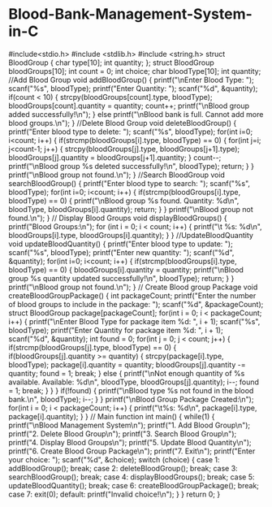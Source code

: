 # Blood-Bank-Management-System-in-C
#include<stdio.h>
#include <stdlib.h>
#include <string.h>
struct BloodGroup
{
char type[10];
int quantity;
};
struct BloodGroup bloodGroups[10];
int count = 0;
int choice;
char bloodType[10];
int quantity;
//Add Blood Group
void addBloodGroup()
{
printf("\nEnter Blood Type: ");
scanf("%s", bloodType);
printf("Enter Quantity: ");
scanf("%d", &quantity);
if(count < 10)
{
strcpy(bloodGroups[count].type, bloodType);
bloodGroups[count].quantity = quantity;
count++;
printf("\nBlood group added successfully!\n");
}
else
printf("\nBlood bank is full. Cannot add more blood groups.\n");
}
//Delete Blood Group
void deleteBloodGroup()
{
printf("Enter blood type to delete: ");
scanf("%s", bloodType);
for(int i=0; i<count; i++)
{
if(strcmp(bloodGroups[i].type, bloodType) == 0)
{
for(int j=i; j<count-1; j++)
{
strcpy(bloodGroups[j].type, bloodGroups[j+1].type);
bloodGroups[j].quantity = bloodGroups[j+1].quantity;
}
count--;
printf("\nBlood group %s deleted successfully!\n", bloodType);
return;
}
}
printf("\nBlood group not found.\n");
}
//Search BloodGroup
void searchBloodGroup()
{
printf("Enter blood type to search: ");
scanf("%s", bloodType);
for(int i=0; i<count; i++)
{
if(strcmp(bloodGroups[i].type, bloodType) == 0)
{
printf("\nBlood group %s found. Quantity: %d\n", bloodType, bloodGroups[i].quantity);
return;
}
}
printf("\nBlood group not found.\n");
}
// Display Blood Groups
void displayBloodGroups()
{
printf("Blood Groups:\n");
for (int i = 0; i < count; i++)
{
printf("\t %s: %d\n", bloodGroups[i].type, bloodGroups[i].quantity);
}
}
//UpdateBloodQuantity
void updateBloodQuantity()
{
printf("Enter blood type to update: ");
scanf("%s", bloodType);
printf("Enter new quantity: ");
scanf("%d", &quantity);
for(int i=0; i<count; i++)
{
if(strcmp(bloodGroups[i].type, bloodType) == 0)
{
bloodGroups[i].quantity = quantity;
printf("\nBlood group %s quantity updated successfully!\n", bloodType);
return;
}
}
printf("\nBlood group not found.\n");
}
// Create Blood group Package
void createBloodGroupPackage() {
int packageCount;
printf("Enter the number of blood groups to include in the package: ");
scanf("%d", &packageCount);
struct BloodGroup package[packageCount];
for(int i = 0; i < packageCount; i++) {
printf("\nEnter Blood Type for package item %d: ", i + 1);
scanf("%s", bloodType);
printf("Enter Quantity for package item %d: ", i + 1);
scanf("%d", &quantity);
int found = 0;
for(int j = 0; j < count; j++) {
if(strcmp(bloodGroups[j].type, bloodType) == 0) {
if(bloodGroups[j].quantity >= quantity) {
strcpy(package[i].type, bloodType);
package[i].quantity = quantity;
bloodGroups[j].quantity -= quantity;
found = 1;
break;
} else {
printf("\nNot enough quantity of %s available. Available: %d\n", bloodType,
bloodGroups[j].quantity);
i--;
found = 1;
break;
}
}
}
if(!found) {
printf("\nBlood type %s not found in the blood bank.\n", bloodType);
i--;
}
}
printf("\nBlood Group Package Created:\n");
for(int i = 0; i < packageCount; i++) {
printf("\t%s: %d\n", package[i].type, package[i].quantity);
}
}
// Main function
int main()
{
while(1)
{
printf("\nBlood Management System\n");
printf("1. Add Blood Group\n");
printf("2. Delete Blood Group\n");
printf("3. Search Blood Group\n");
printf("4. Display Blood Groups\n");
printf("5. Update Blood Quantity\n");
printf("6. Create Blood Group Package\n");
printf("7. Exit\n");
printf("Enter your choice: ");
scanf("%d", &choice);
switch (choice)
{
case 1:
addBloodGroup();
break;
case 2:
deleteBloodGroup();
break;
case 3:
searchBloodGroup();
break;
case 4:
displayBloodGroups();
break;
case 5:
updateBloodQuantity();
break;
case 6:
createBloodGroupPackage();
break;
case 7:
exit(0);
default:
printf("Invalid choice!\n");
}
}
return 0;
}
